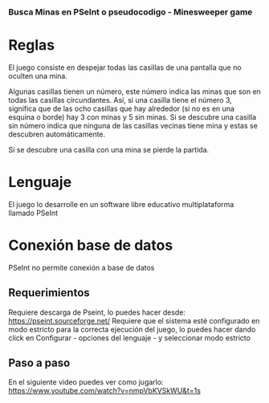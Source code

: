 
### Busca Minas en PSeInt o pseudocodigo - Minesweeper game

# Reglas

El juego consiste en despejar todas las casillas de una pantalla que no oculten una mina.

Algunas casillas tienen un número, este número indica las minas que son en todas las casillas circundantes. Así, si una casilla tiene el número 3, significa que de las ocho casillas que hay alrededor (si no es en una esquina o borde) hay 3 con minas y 5 sin minas. Si se descubre una casilla sin número indica que ninguna de las casillas vecinas tiene mina y estas se descubren automáticamente.

Si se descubre una casilla con una mina se pierde la partida.

# Lenguaje

El juego lo desarrolle en un software libre educativo multiplataforma llamado PSeInt

# Conexión base de datos
PSeInt no permite conexión a base de datos

## Requerimientos
Requiere descarga de Pseint, lo puedes hacer desde: https://pseint.sourceforge.net/
Requiere que el sistema esté configurado en modo estricto para la correcta ejecución del juego, lo puedes hacer dando click en Configurar - opciones del lenguaje - y seleccionar modo estricto

## Paso a paso
En el siguiente video puedes ver como jugarlo:  https://www.youtube.com/watch?v=nmpVbKVSkWU&t=1s


